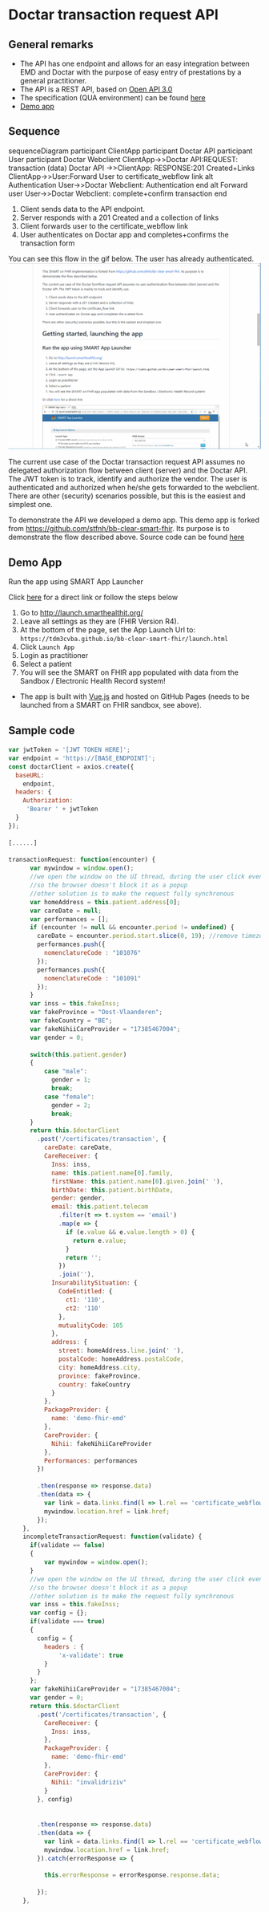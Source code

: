 # Doctar transaction request API
## General remarks
- The API has one endpoint and allows for an easy integration between EMD and Doctar with the purpose of easy entry of prestations by a general practitioner.
- The API is a REST API, based on [Open API 3.0](https://swagger.io/specification/)
- The specification (QUA environment) can be found [here](https://qua-doctarwebtool.azurewebsites.net/Mederi/Doctar.Api/swagger/index.html?urls.primaryName=Public%2FV1)
- [Demo app](http://launch.smarthealthit.org/ehr.html?app=https%3A%2F%2Ftdm3cvba.github.io%2Fbb-clear-smart-fhir%2Flaunch.html%3Flaunch%3DeyJhIjoiMSIsImYiOiIxIn0%26iss%3Dhttps%253A%252F%252Flaunch.smarthealthit.org%252Fv%252Fr4%252Ffhir&user=)

## Sequence

<mermaid>
sequenceDiagram
    participant ClientApp
    participant Doctar API
    participant User
    participant Doctar Webclient
    ClientApp->>Doctar API:REQUEST: transaction (data)
    Doctar API ->>ClientApp: RESPONSE:201 Created+Links
    ClientApp->>User:Forward User to certificate_webflow link
        alt Authentication
        User->>Doctar Webclient: Authentication
    end
        alt Forward user
        User->>Doctar Webclient: complete+confirm transaction
    end
</mermaid>

1. Client sends data to the API endpoint. 
2. Server responds with a 201 Created and a collection of links
3. Client forwards user to the certificate_webflow link
4. User authenticates on Doctar app and completes+confirms the transaction form

You can see this flow in the gif below. The user has already authenticated.
![Demo](https://github.com/TDM3cvba/bb-clear-smart-fhir/raw/master/bb-clear-smart-fhir-demo.gif)

The current use case of the Doctar transaction request API assumes no delegated authorization flow between client (server) and the Doctar API. The JWT token is to track, identify and authorize  the vendor. The user is authenticated and authorized when he/she gets forwarded to the webclient.
There are other (security) scenarios possible, but this is the easiest and simplest one.

To demonstrate the API we developed a demo app. This demo app is forked from https://github.com/stfnh/bb-clear-smart-fhir. Its purpose is to demonstrate the flow described above. Source code can be found [here](https://github.com/TDM3cvba/bb-clear-smart-fhir)



## Demo App
Run the app using SMART App Launcher

Click [here](http://launch.smarthealthit.org/ehr.html?app=https%3A%2F%2Ftdm3cvba.github.io%2Fbb-clear-smart-fhir%2Flaunch.html%3Flaunch%3DeyJhIjoiMSIsImYiOiIxIn0%26iss%3Dhttps%253A%252F%252Flaunch.smarthealthit.org%252Fv%252Fr4%252Ffhir&user=) for a direct link or follow the steps below

1. Go to http://launch.smarthealthit.org/
2. Leave all settings as they are (FHIR Version R4).
3. At the bottom of the page, set the App Launch Url to: `https://tdm3cvba.github.io/bb-clear-smart-fhir/launch.html`
4. Click `Launch App`
5. Login as practitioner
6. Select a patient
7. You will see the SMART on FHIR app populated with data from the Sandbox / Electronic Health Record system!

- The app is built with [Vue.js](https://vuejs.org/) and hosted on GitHub Pages (needs to be launched from a SMART on FHIR sandbox, see above).


## Sample code
```javascript
var jwtToken = '[JWT TOKEN HERE]';
var endpoint = 'https://[BASE_ENDPOINT]';
const doctarClient = axios.create({
  baseURL:
    endpoint,
  headers: {
    Authorization:
     'Bearer ' + jwtToken
  }
});

[......]

transactionRequest: function(encounter) {
      var mywindow = window.open(); 
      //we open the window on the UI thread, during the user click event, 
      //so the browser doesn't block it as a popup
      //other solution is to make the request fully synchronous     
      var homeAddress = this.patient.address[0];
      var careDate = null;
      var performances = [];
      if (encounter != null && encounter.period != undefined) {
        careDate = encounter.period.start.slice(0, 19); //remove timezone
        performances.push({
          nomenclatureCode : "101076"
        });
        performances.push({
          nomenclatureCode : "101091"
        });
      }
      var inss = this.fakeInss;
      var fakeProvince = "Oost-Vlaanderen";
      var fakeCountry = "BE";
      var fakeNihiiCareProvider = "17385467004";
      var gender = 0;

      switch(this.patient.gender)
      {
          case "male":
            gender = 1;
            break;
          case "female":
            gender = 2;
            break;
      }
      return this.$doctarClient
        .post('/certificates/transaction', {
          careDate: careDate,
          CareReceiver: {
            Inss: inss,
            name: this.patient.name[0].family,
            firstName: this.patient.name[0].given.join(' '),
            birthDate: this.patient.birthDate,
            gender: gender,
            email: this.patient.telecom
              .filter(t => t.system == 'email')
              .map(e => {
                if (e.value && e.value.length > 0) {
                  return e.value;
                }
                return '';
              })
              .join(''),
            InsurabilitySituation: {
              CodeEntitled: {
                ct1: '110',
                ct2: '110'
              },
              mutualityCode: 105
            },
            address: {
              street: homeAddress.line.join(' '),
              postalCode: homeAddress.postalCode,
              city: homeAddress.city,
              province: fakeProvince,
              country: fakeCountry
            }
          },
          PackageProvider: {
            name: 'demo-fhir-emd'
          },
          CareProvider: {
            Nihii: fakeNihiiCareProvider
          },
          Performances: performances
        })

        .then(response => response.data)
        .then(data => {
          var link = data.links.find(l => l.rel == 'certificate_webflow');
          mywindow.location.href = link.href;
        });
    },
    incompleteTransactionRequest: function(validate) {
      if(validate == false)
      {
          var mywindow = window.open(); 
      }      
      //we open the window on the UI thread, during the user click event, 
      //so the browser doesn't block it as a popup
      //other solution is to make the request fully synchronous     
      var inss = this.fakeInss;
      var config = {};
      if(validate === true)
      {
        config = {
          headers : {
              'x-validate': true
          }          
        }
      };
      var fakeNihiiCareProvider = "17385467004";
      var gender = 0;
      return this.$doctarClient
        .post('/certificates/transaction', {
          CareReceiver: {
            Inss: inss,
          },
          PackageProvider: {
            name: 'demo-fhir-emd'
          },
          CareProvider: {
            Nihii: "invalidriziv"
          }
        }, config)

        
        .then(response => response.data)
        .then(data => {
          var link = data.links.find(l => l.rel == 'certificate_webflow');
          mywindow.location.href = link.href;
        }).catch(errorResponse => {
          
          this.errorResponse = errorResponse.response.data;
          
        });
    },
```

